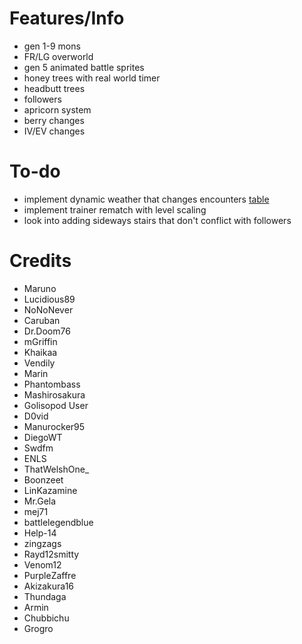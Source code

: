 # Features/Info
- gen 1-9 mons
- FR/LG overworld
- gen 5 animated battle sprites
- honey trees with real world timer
- headbutt trees
- followers
- apricorn system
- berry changes
- IV/EV changes

# To-do
- implement dynamic weather that changes encounters [table](https://github.com/molderaa/pokemon-amber-weather-encounter-table/blob/main/weather%20encounter%20table.csv])
- implement trainer rematch with level scaling
- look into adding sideways stairs that don't conflict with followers

# Credits
- Maruno
- Lucidious89
- NoNoNever
- Caruban
- Dr.Doom76
- mGriffin
- Khaikaa
- Vendily
- Marin
- Phantombass
- Mashirosakura
- Golisopod User
- D0vid
- Manurocker95
- DiegoWT
- Swdfm
- ENLS
- ThatWelshOne_
- Boonzeet
- LinKazamine
- Mr.Gela
- mej71
- battlelegendblue
- Help-14
- zingzags
- Rayd12smitty
- Venom12
- PurpleZaffre
- Akizakura16
- Thundaga
- Armin
- Chubbichu
- Grogro
